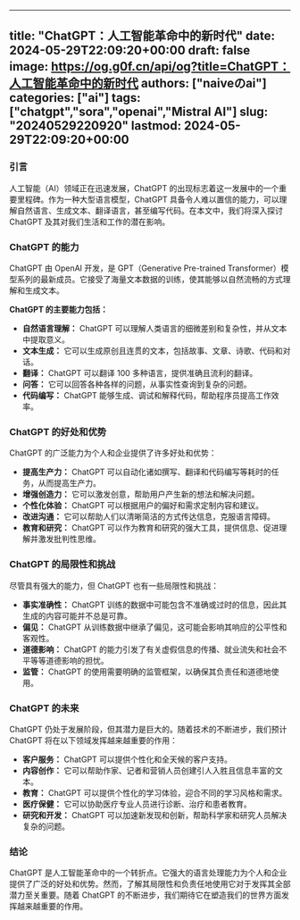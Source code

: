 
---
title: "ChatGPT：人工智能革命中的新时代"
date: 2024-05-29T22:09:20+00:00
draft: false
image: https://og.g0f.cn/api/og?title=ChatGPT：人工智能革命中的新时代
authors: ["naiveのai"]
categories: ["ai"]
tags: ["chatgpt","sora","openai","Mistral AI"]
slug: "20240529220920"
lastmod: 2024-05-29T22:09:20+00:00
---
### 引言

人工智能（AI）领域正在迅速发展，ChatGPT 的出现标志着这一发展中的一个重要里程碑。作为一种大型语言模型，ChatGPT 具备令人难以置信的能力，可以理解自然语言、生成文本、翻译语言，甚至编写代码。在本文中，我们将深入探讨 ChatGPT 及其对我们生活和工作的潜在影响。

### ChatGPT 的能力

ChatGPT 由 OpenAI 开发，是 GPT（Generative Pre-trained Transformer）模型系列的最新成员。它接受了海量文本数据的训练，使其能够以自然流畅的方式理解和生成文本。

**ChatGPT 的主要能力包括：**

* **自然语言理解：** ChatGPT 可以理解人类语言的细微差别和复杂性，并从文本中提取意义。
* **文本生成：** 它可以生成原创且连贯的文本，包括故事、文章、诗歌、代码和对话。
* **翻译：** ChatGPT 可以翻译 100 多种语言，提供准确且流利的翻译。
* **问答：** 它可以回答各种各样的问题，从事实性查询到复杂的问题。
* **代码编写：** ChatGPT 能够生成、调试和解释代码，帮助程序员提高工作效率。

### ChatGPT 的好处和优势

ChatGPT 的广泛能力为个人和企业提供了许多好处和优势：

* **提高生产力：** ChatGPT 可以自动化诸如撰写、翻译和代码编写等耗时的任务，从而提高生产力。
* **增强创造力：** 它可以激发创意，帮助用户产生新的想法和解决问题。
* **个性化体验：** ChatGPT 可以根据用户的偏好和需求定制内容和建议。
* **改进沟通：** 它可以帮助人们以清晰简洁的方式传达信息，克服语言障碍。
* **教育和研究：** ChatGPT 可以作为教育和研究的强大工具，提供信息、促进理解并激发批判性思维。

### ChatGPT 的局限性和挑战

尽管具有强大的能力，但 ChatGPT 也有一些局限性和挑战：

* **事实准确性：** ChatGPT 训练的数据中可能包含不准确或过时的信息，因此其生成的内容可能并不总是可靠。
* **偏见：** ChatGPT 从训练数据中继承了偏见，这可能会影响其响应的公平性和客观性。
* **道德影响：** ChatGPT 的能力引发了有关虚假信息的传播、就业流失和社会不平等等道德影响的担忧。
* **监管：** ChatGPT 的使用需要明确的监管框架，以确保其负责任和道德地使用。

### ChatGPT 的未来

ChatGPT 仍处于发展阶段，但其潜力是巨大的。随着技术的不断进步，我们预计 ChatGPT 将在以下领域发挥越来越重要的作用：

* **客户服务：** ChatGPT 可以提供个性化和全天候的客户支持。
* **内容创作：** 它可以帮助作家、记者和营销人员创建引人入胜且信息丰富的文本。
* **教育：** ChatGPT 可以提供个性化的学习体验，迎合不同的学习风格和需求。
* **医疗保健：** 它可以协助医疗专业人员进行诊断、治疗和患者教育。
* **研究和开发：** ChatGPT 可以加速新发现和创新，帮助科学家和研究人员解决复杂的问题。

### 结论

ChatGPT 是人工智能革命中的一个转折点。它强大的语言处理能力为个人和企业提供了广泛的好处和优势。然而，了解其局限性和负责任地使用它对于发挥其全部潜力至关重要。随着 ChatGPT 的不断进步，我们期待它在塑造我们的世界方面发挥越来越重要的作用。